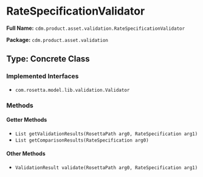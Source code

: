 # RateSpecificationValidator

**Full Name:** `cdm.product.asset.validation.RateSpecificationValidator`

**Package:** `cdm.product.asset.validation`

## Type: Concrete Class

### Implemented Interfaces

- `com.rosetta.model.lib.validation.Validator`

### Methods

#### Getter Methods

- `List getValidationResults(RosettaPath arg0, RateSpecification arg1)`
- `List getComparisonResults(RateSpecification arg0)`

#### Other Methods

- `ValidationResult validate(RosettaPath arg0, RateSpecification arg1)`

